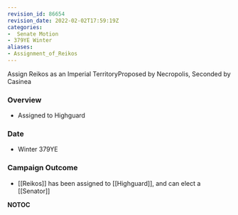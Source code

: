 ```yaml
---
revision_id: 86654
revision_date: 2022-02-02T17:59:19Z
categories:
-  Senate Motion
- 379YE Winter
aliases:
- Assignment_of_Reikos
---
```


Assign Reikos as an Imperial TerritoryProposed by Necropolis, Seconded by Casinea 

### Overview
* Assigned to Highguard

### Date
* Winter 379YE

### Campaign Outcome
* [[Reikos]] has been assigned to [[Highguard]], and can elect a [[Senator]]



__NOTOC__